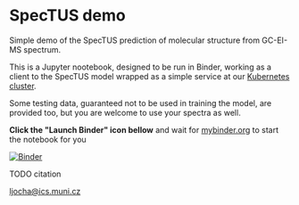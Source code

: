 # SpecTUS demo

Simple demo of the SpecTUS prediction of molecular structure from GC-EI-MS spectrum.

This is a Jupyter nootebook, designed to be run in Binder, working as a client to the SpecTUS model wrapped as 
a simple service at our [Kubernetes cluster](https://docs.cerit.io/en/platform/overview).

Some testing data, guaranteed not to be used in training the model, are provided too, but you are welcome 
to use your spectra as well.

**Click the "Launch Binder" icon bellow** and wait for [mybinder.org](https://mybinder.org) to start the notebook for you

[![Binder](https://mybinder.org/badge_logo.svg)](https://mybinder.org/v2/gh/ljocha/spectus-demo/HEAD?urlpath=%2Fdoc%2Ftree%2Fdemo.ipynb)

TODO citation

<ljocha@ics.muni.cz>
